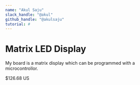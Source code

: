 ```yaml
---
name: "Akul Saju"
slack_handle: "@akul"
github_handle: "@akulsaju"
tutorial: #
---
```


# Matrix LED Display

My board is a matrix display which can be programmed with a microcontrollor. 

$126.68 US

